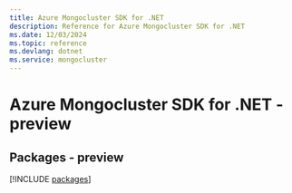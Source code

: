 ```yaml
---
title: Azure Mongocluster SDK for .NET
description: Reference for Azure Mongocluster SDK for .NET
ms.date: 12/03/2024
ms.topic: reference
ms.devlang: dotnet
ms.service: mongocluster
---
```

# Azure Mongocluster SDK for .NET - preview
## Packages - preview
[!INCLUDE [packages](mongocluster-index.md)]
